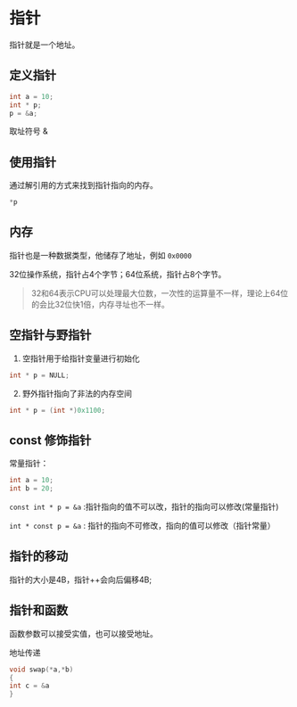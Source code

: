 # 指针

指针就是一个地址。

## 定义指针

```c++
int a = 10;
int * p;
p = &a;
```

取址符号 &

## 使用指针

通过解引用的方式来找到指针指向的内存。

```c++
*p
```

## 内存

指针也是一种数据类型，他储存了地址，例如 `0x0000`

32位操作系统，指针占4个字节；64位系统，指针占8个字节。

> 32和64表示CPU可以处理最大位数，一次性的运算量不一样，理论上64位的会比32位快1倍，内存寻址也不一样。

## 空指针与野指针

1. 空指针用于给指针变量进行初始化

```c++
int * p = NULL;
```

2. 野外指针指向了非法的内存空间

```c++
int * p = (int *)0x1100;
```

## const 修饰指针

常量指针：

```c++
int a = 10;
int b = 20;
```

`const int * p = &a` :指针指向的值不可以改，指针的指向可以修改(常量指针)

`int * const p = &a` : 指针的指向不可修改，指向的值可以修改（指针常量）

## 指针的移动

指针的大小是4B，指针++会向后偏移4B;

## 指针和函数

函数参数可以接受实值，也可以接受地址。

地址传递

```c++
void swap(*a,*b)
{
int c = &a
}
```

